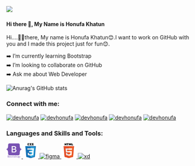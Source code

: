 ![](https://arturssmirnovs.github.io/github-profile-readme-generator/images/banner.png)

#### Hi there 👋, My Name is Honufa Khatun

Hi....🙋‍♀️there, My name is Honufa Khatun😊.I want to work on GitHub with you and I made this project just for fun😊.

➡️ I’m currently learning Bootstrap <br>
➡️ I’m looking to collaborate on GitHub <br>
➡️ Ask me about Web Developer 
  
![Anurag's GitHub stats](https://github-readme-stats.vercel.app/api?username=anuraghazra&show_icons=true&theme=radical)


<h3 align="left">Connect with me:</h3>
<p align="left">
<a href="https://codepen.io/devhonufa" target="blank"><img align="center" src="https://raw.githubusercontent.com/rahuldkjain/github-profile-readme-generator/master/src/images/icons/Social/codepen.svg" alt="devhonufa" height="30" width="40" /></a>
<a href="https://linkedin.com/in/devhonufa" target="blank"><img align="center" src="https://raw.githubusercontent.com/rahuldkjain/github-profile-readme-generator/master/src/images/icons/Social/linked-in-alt.svg" alt="devhonufa" height="30" width="40" /></a>
<a href="https://fb.com/devhonufa" target="blank"><img align="center" src="https://raw.githubusercontent.com/rahuldkjain/github-profile-readme-generator/master/src/images/icons/Social/facebook.svg" alt="devhonufa" height="30" width="40" /></a>
<a href="https://instagram.com/devhonufa" target="blank"><img align="center" src="https://raw.githubusercontent.com/rahuldkjain/github-profile-readme-generator/master/src/images/icons/Social/instagram.svg" alt="devhonufa" height="30" width="40" /></a>
<a href="https://www.behance.net/devhonufa" target="blank"><img align="center" src="https://raw.githubusercontent.com/rahuldkjain/github-profile-readme-generator/master/src/images/icons/Social/behance.svg" alt="devhonufa" height="30" width="40" /></a>
</p>

<h3 align="left">Languages and Skills and Tools:</h3>
<p align="left"> <a href="https://getbootstrap.com" target="_blank" rel="noreferrer"> <img src="https://raw.githubusercontent.com/devicons/devicon/master/icons/bootstrap/bootstrap-plain-wordmark.svg" alt="bootstrap" width="40" height="40"/> </a> <a href="https://www.w3schools.com/css/" target="_blank" rel="noreferrer"> <img src="https://raw.githubusercontent.com/devicons/devicon/master/icons/css3/css3-original-wordmark.svg" alt="css3" width="40" height="40"/> </a> <a href="https://www.figma.com/" target="_blank" rel="noreferrer"> <img src="https://www.vectorlogo.zone/logos/figma/figma-icon.svg" alt="figma" width="40" height="40"/> </a> <a href="https://www.w3.org/html/" target="_blank" rel="noreferrer"> <img src="https://raw.githubusercontent.com/devicons/devicon/master/icons/html5/html5-original-wordmark.svg" alt="html5" width="40" height="40"/> </a> <a href="https://www.adobe.com/products/xd.html" target="_blank" rel="noreferrer"> <img src="https://cdn.worldvectorlogo.com/logos/adobe-xd.svg" alt="xd" width="40" height="40"/> </a> </p>


